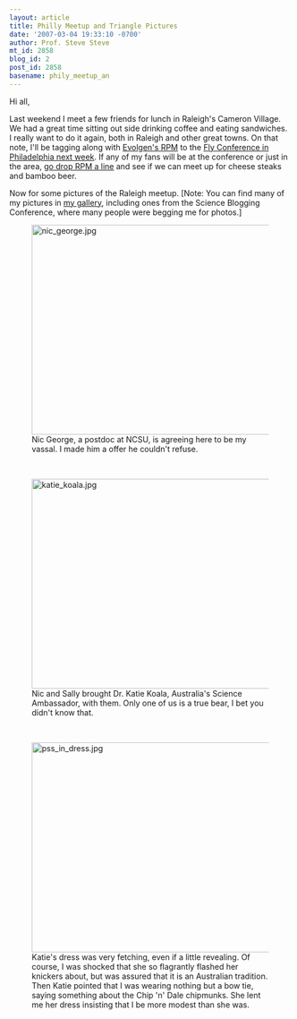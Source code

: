 ```yaml
---
layout: article
title: Philly Meetup and Triangle Pictures
date: '2007-03-04 19:33:10 -0700'
author: Prof. Steve Steve
mt_id: 2858
blog_id: 2
post_id: 2858
basename: phily_meetup_an
---
```

Hi all,

Last weekend I meet a few friends for lunch in Raleigh's Cameron Village.  We had a great time sitting out side drinking coffee and eating sandwiches.  I really want to do it again, both in Raleigh and other great towns.  On that note, I'll be tagging along with [Evolgen's RPM](http://scienceblogs.com/evolgen/) to the [Fly Conference in Philadelphia next week](http://scienceblogs.com/evolgen/2007/03/once_a_blogger_soon_to_be_a_bl.php).  If any of my fans will be at the conference or just in the area, [go drop RPM a line](http://scienceblogs.com/evolgen/2007/03/once_a_blogger_soon_to_be_a_bl.php) and see if we can meet up for cheese steaks and bamboo beer.

Now for some pictures of the Raleigh meetup.  \[Note: You can find many of my pictures in [my gallery](http://scit.us/gallery2/v/stevesteve/), including ones from the Science Blogging Conference, where many people were begging me for photos.\]

<figure>
<img src="http://www.pandasthumb.org/archives/images/nic_george.jpg" alt="nic_george.jpg" width="500" height="375" />
<figcaption markdown="span">Nic George, a postdoc at NCSU, is agreeing here to be my vassal.  I made him a offer he couldn't refuse.
</figcaption>
</figure>

&nbsp;

<figure>
<img src="http://www.pandasthumb.org/archives/images/katie_koala.jpg" alt="katie_koala.jpg" width="500" height="375" />
<figcaption markdown="span">Nic and Sally brought Dr. Katie Koala, Australia's Science Ambassador, with them.  Only one of us is a true bear, I bet you didn't know that.
</figcaption>
</figure>

&nbsp;

<figure>
<img src="http://www.pandasthumb.org/archives/images/pss_in_dress.jpg" alt="pss_in_dress.jpg" width="500" height="375" />
<figcaption markdown="span">Katie's dress was very fetching, even if a little revealing.  Of course, I was shocked that she so flagrantly flashed her knickers about, but was assured that it is an Australian tradition.  Then Katie pointed that I was wearing nothing but a bow tie, saying something about the Chip 'n' Dale chipmunks.  She lent me her dress insisting that I be more modest than she was.
</figcaption>
</figure>

&nbsp;
